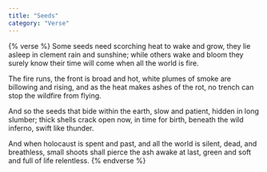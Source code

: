 ```yaml
---
title: "Seeds"
category: "Verse"
---
```

{% verse %}
Some seeds need scorching heat to wake and grow,
they lie asleep in clement rain and sunshine;
while others wake and bloom they surely know
their time will come when all the world is fire.

The fire runs, the front is broad and hot,
white plumes of smoke are billowing and rising,
and as the heat makes ashes of the rot,
no trench can stop the wildfire from flying.

And so the seeds that bide within the earth,
slow and patient, hidden in long slumber;
thick shells crack open now, in time for birth,
beneath the wild inferno, swift like thunder.

And when holocaust is spent and past,
and all the world is silent, dead, and breathless,
small shoots shall pierce the ash awake at last,
green and soft and full of life relentless.
{% endverse %}
